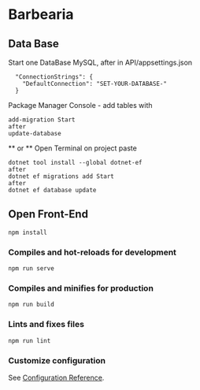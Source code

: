 # Barbearia

## Data Base
Start one DataBase MySQL, after
in API/appsettings.json
```
  "ConnectionStrings": {
    "DefaultConnection": "SET-YOUR-DATABASE-"
  }
```
Package Manager Console - add tables with
```
add-migration Start
after
update-database
```
** or **
Open Terminal on project paste
```
dotnet tool install --global dotnet-ef
after
dotnet ef migrations add Start
after
dotnet ef database update
```

##  Open Front-End
```
npm install
```

### Compiles and hot-reloads for development
```
npm run serve
```

### Compiles and minifies for production
```
npm run build
```

### Lints and fixes files
```
npm run lint
```

### Customize configuration
See [Configuration Reference](https://cli.vuejs.org/config/).
